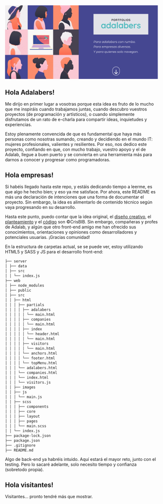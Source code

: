 <!-- ![image-in-local](./web/public/assets/images/portada.png) -->

<!-- ![image-in-dev](https://github.com/CrisBIB/portfolio-women-tech/blob/dev/web/src/images/portada.png) -->

![image-in master](https://github.com/CrisBIB/portfolio-women-tech/blob/master/web/src/images/portada.png)

## Hola Adalabers!

Me dirijo en primer lugar a vosotras porque esta idea es fruto de lo mucho que me inspiráis cuando trabajamos juntas, cuando descubro vuestros proyectos (de programación y artísticos), o cuando simplemente disfrutamos de un rato de e-charla para compartir ideas, inquietudes y experiencias.

Estoy plenamente convencida de que es fundamental que haya más personas como nosotras sumando, creando y decidiendo en el mundo IT: mujeres profesionales, valientes y resilientes. Por eso, nos dedico este proyecto, confiando en que, con mucho trabajo, vuestro apoyo y el de Adalab, llegue a buen puerto y se convierta en una herramienta más para darnos a conocer y progresar como programadoras.

## Hola empresas!

Si habéis llegado hasta este repo, y estáis dedicando tiempo a leerme, es que algo he hecho bien; y eso ya me satisface. Por ahora, este README es más una declaración de intenciones que una forma de documentar el proyecto. Sin embargo, la idea es alimentarlo de contenido técnico según vaya progresando en su desarrollo.

Hasta este punto, puedo contar que la idea original, el [diseño creativo](https://www.canva.com/design/DAEYKV2pubY/DDNXDQA-H0fgJRz2_3Cukg/watch?utm_content=DAEYKV2pubY&utm_campaign=designshare&utm_medium=link&utm_source=sharebutton), el [planteamiento](https://www.canva.com/design/DAEahIQhW34/WuqfFapgLl14bHB92lVjCA/view?utm_content=DAEahIQhW34&utm_campaign=designshare&utm_medium=link&utm_source=sharebutton) y el [código](https://github.com/CrisBIB/portfolio-women-tech/tree/dev/web/src) son ©CrisBIB. Sin embargo, compañeras y profes de Adalab, y algún que otro front-end amigo me han ofrecido sus conocimientos, orientaciones y opiniones como desarrolladores y potenciales usuarias. ¡Gracias comunidad!

En la estructura de carpetas actual, se se puede ver, estoy utilizando HTML5 y SASS y JS para el desarrollo front-end:

    ├── server
    │ ├── data
    │ ├── src
    │ │ └── index.js
    ├── web
    │ ├── node_modules
    │ ├── public
    │ ├── src
    │ │ ├── html
    │ │ │ ├── partials
    │ │ │ │ ├── adalabers
    │ │ │ │ │ └── main.html
    │ │ │ │ ├── companies
    │ │ │ │ │ └── main.html
    │ │ │ │ ├── index
    │ │ │ │ │ └── header.html
    │ │ │ │ │ └── main.html
    │ │ │ │ ├── visitors
    │ │ │ │ │ └── main.html
    │ │ │ │ └── anchors.html
    │ │ │ │ └── footer.html
    │ │ │ │ └── topMenu.html
    │ │ │ └── adalabers.html
    │ │ │ └── companies.html
    │ │ │ └── index.html
    │ │ │ └── visitors.js
    │ │ ├── images
    │ │ ├── js
    │ │ │ └── main.js
    │ │ ├── scss
    │ │ │ ├── components
    │ │ │ ├── core
    │ │ │ ├── layout
    │ │ │ ├── pages
    │ │ │ └── main.scss
    │ │ └── index.js
    ├── package-lock.json
    ├── package.json
    ├── .gitignore
    ├── README.md

Algo de back-end ya habréis intuido. Aquí estará el mayor reto, junto con el testing. Pero lo sacaré adelante, solo necesito tiempo y confianza (sobretodo propia).

## Hola visitantes!

Visitantes... pronto tendré más que mostrar.

<!--```
 Delicious Profile Card

 Si quieres instalar y ejecutar el proyecto completo, sigue los siguientes pasos:

1. Clona este repositorio
2. Entra en la carpeta raíz
3. Ejecuta en la terminal `npm install`
4. Para lanzar el proyecto: ejecuta en la terminal `npm start` o `npm run dev`
   Si quieres probar o modificar la parte del front-end con React:
5. Entra en la carpeta `/web/`
6. Ejecuta npm install
7. Para lanzar sólo la parte front-end del proyecto, ejecuta `npm start` dentro de la carpeta `/web/`

├── node_modules
├── public
├── src
├── view/pages
├── web
│   ├── node_modules
│   ├── public
│   ├── src
│   │   ├── components
│   │   │   ├── App.js
│   │   │   ├── CardPage.js
│   │   │   ├── Collapsable.js
│   │   │   ├── Design.js
│   │   │   ├── Fill.js
│   │   │   ├── Footer.js
│   │   │   ├── Form.js
│   │   │   ├── GetAvatar.js
│   │   │   ├── Header.js
│   │   │   ├── Input.js
│   │   │   ├── LandingPage.js
│   │   │   ├── Main.js
│   │   │   ├── Palettes.js
│   │   │   ├── PhotoCard.js
│   │   │   ├── Reset.js
│   │   │   ├── Share.js
│   │   │   ├── ShareCreated.js
│   │   │   └── ShareFail.js
│   │   ├── images
│   │   ├── services
│   │   │   ├── api.js
│   │   │   └── localStorage.js
│   │   ├── stylesheets
│   │   │   ├── core
│   │   │   │   ├── _functions.scss
│   │   │   │   ├── _mixins.scss
│   │   │   │   ├── _reset.scss
│   │   │   │   └── _variables.scss
│   │   │   ├── layout
│   │   │   │   ├── _collapsable.scss
│   │   │   │   ├── _designSection.scss
│   │   │   │   ├── _fillSection.scss
│   │   │   │   ├── _footer.scss
│   │   │   │   ├── _formSection.scss
│   │   │   │   ├── _getAvatar.scss
│   │   │   │   ├── _header.scss
│   │   │   │   ├── _mainHome.scss
│   │   │   │   ├── _mainprofile.scss
│   │   │   │   ├── _profile.scss
│   │   │   │   ├── _resetSection.scss
│   │   │   │   └── _shareSection.scss
│   │   │   ├── pages
│   │   │   │   └── index.scss
│   │   │   ├── App.scss
│   │   │   └── index.scss
│   │   └── index.js
│   ├── .gitignore
│   ├── desktop.ini
│   ├── package-lock.json
│   └── package.json
├── .gitignore
├── README.mde
├── desktop.ini
├── package-lock.json
└── package.json
```
 -->
